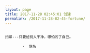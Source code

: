```yaml
---
layout: page
title: 2017-11-28 02:45:01 创建
permalink: /2017-11-28-02-45-fortune/
---
```

```

扫帚---只要给别人干净，哪怕污了自己。

        -  佚名

```
